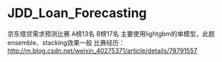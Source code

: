 # JDD_Loan_Forecasting
京东借贷需求预测比赛
A榜13名
B榜17名
主要使用lightgbm的单模型，此题ensemble、stacking效果一般
比赛经历：http://m.blog.csdn.net/weixin_40275371/article/details/78791557
